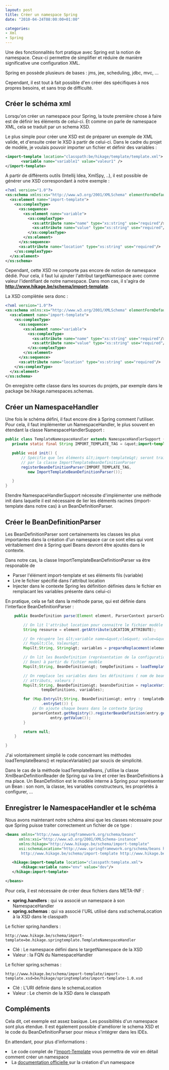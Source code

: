 ```yaml
---
layout: post
title: Créer un namespace Spring
date: "2010-04-24T08:00:00+01:00"

categories:
- Xml
- Spring
---
```

Une des fonctionnalités fort pratique avec Spring est la notion de namespace. Ceux-ci permettre de simplifier et réduire de manière significative une configuration XML.

Spring en possède plusieurs de bases : jms, jee, scheduling, jdbc, mvc, ...

Cependant, il est tout à fait possible d'en créer des spécifiques à nos propres besoins, et sans trop de difficulté.
<!--more-->
## Créer le schéma xml
Lorsqu'on créer un namespace pour Spring, la toute première chose à faire est de définir les éléments de celui-ci.
Et comme on parle de namespace XML, cela se traduit par un schema XSD.

Le plus simple pour créer une XSD est de préparer un exemple de XML valide, et d'ensuite créer le XSD à partir de celui-ci.
Dans le cadre du projet de modèle, je voulais pouvoir importer un fichier et définir des variables :

```xml
<import-template location="classpath:be/hikage/template/template.xml">
       <variable name="variable1" value="valeur1" />
</import-template>
```

A partir de différents outils (Intellij Idea, XmlSpy, ..), il est possible de générer une XSD correspondant à notre exemple :

```xml
<?xml version="1.0"?>
<xs:schema xmlns:xs="http://www.w3.org/2001/XMLSchema" elementFormDefault="qualified">
  <xs:element name="import-template">
    <xs:complexType>
      <xs:sequence>
        <xs:element name="variable">
          <xs:complexType>
            <xs:attribute name="name" type="xs:string" use="required"/>
            <xs:attribute name="value" type="xs:string" use="required"/>
          </xs:complexType>
        </xs:element>
      </xs:sequence>
      <xs:attribute name="location" type="xs:string" use="required"/>
    </xs:complexType>
  </xs:element>
</xs:schema>
```

Cependant, cette XSD ne comporte pas encore de notion de namespace dédié. Pour cela, il faut lui ajouter l'attribut targetNamespace avec comme valeur l'identifiant de notre namespace.
Dans mon cas, il s'agira de <strong>http://www.hikage.be/schema/import-template</strong>.

La XSD complètée sera donc :

```xml
<?xml version="1.0"?>
<xs:schema xmlns:xs="http://www.w3.org/2001/XMLSchema" elementFormDefault="qualified" targetNamespace="http://www.hikage.be/schema/import-template">
  <xs:element name="import-template">
    <xs:complexType>
      <xs:sequence>
        <xs:element name="variable">
          <xs:complexType>
            <xs:attribute name="name" type="xs:string" use="required"/>
            <xs:attribute name="value" type="xs:string" use="required"/>
          </xs:complexType>
        </xs:element>
      </xs:sequence>
      <xs:attribute name="location" type="xs:string" use="required"/>
    </xs:complexType>
  </xs:element>
</xs:schema>
```
On enregistre cette classe dans les sources du projets, par exemple dans le package be.hikage.namespaces.schemas.

## Créer un NamespaceHandler
Une fois le schéma défini, il faut encore dire à Spring comment l'utiliser.
Pour cela, il faut implémenter un NamespaceHandler, le plus souvent en étendant la classe NamespaceHandlerSupport :
```java
public class TemplateNamespaceHandler extends NamespaceHandlerSupport {
   private static final String IMPORT_TEMPLATE_TAG = &quot;import-template&quot;;

   public void init() {
       // Spécifie que les éléments &lt;import-template&gt; seront traités
       // par la classe ImportTemplateBeanDefinitionParser
       registerBeanDefinitionParser(IMPORT_TEMPLATE_TAG, 
          new ImportTemplateBeanDefinitionParser());

   }
}                                                                                                                                                                                              }                                   
```

Etendre NamespaceHandlerSupport nécessite d'implémenter une méthode init dans laquelle il est nécessaire de lier les éléments racines (import-template dans notre cas) à un BeanDefinitionParser.

## Créer le BeanDefinitionParser
Les BeanDefinitionParser sont certainements les classes les plus importantes dans la création d'un namespace car ce sont elles qui vont véritablement dire à Spring quel Beans devront être ajoutés dans le contexte.

Dans notre cas, la classe ImportTemplateBeanDefinitionParser va être responable de

* Parser l'élément import-template et ses éléments fils (variable)
* Lire le fichier spécifié dans l'attribut location
* Injecter dans le contexte Spring les définition définies dans le fichier en remplacant les variables présente dans celui-ci

En pratique, cela se fait dans la méthode parse, qui est définie dans l'interface BeanDefinitionParser :

```java
	public BeanDefinition parse(Element element, ParserContext parserContext) {

		// On lit l'attribut location pour connaitre le fichier modèle
		String resource = element.getAttribute(LOCATION_ATTRIBUTE);

		// On récupère les &lt;variable name=&quot;cle&quot; value=&quot;valeur&quot; sous forme de
		// Map&lt;Cle, Valeur&gt;
		Map&lt;String, String&gt; variables = prepareReplacement(element);

		// On lit les BeanDefinition (représentation de la configuration d'un
		// Bean) à partir du fichier modèle
		Map&lt;String, BeanDefinition&gt; tempDefinitions = loadTemplateBeans(location);

		// On remplace les variables dans les définitions ( nom de beans,
		// attributs, valeurs )
		Map&lt;String, BeanDefinition&gt; beansDefinition = replaceVariable(
				tempDefinitions, variables);

		for (Map.Entry&lt;String, BeanDefinition&gt; entry : templateBeansDefinitions
				.entrySet()) {
			// On ajoute chaque beans dans le contexte Spring
			parserContext.getRegistry().registerBeanDefinition(entry.getKey(),
					entry.getValue());
		}

		return null;
	}

}
```

J'ai volontairement simplié le code concernant les méthodes loadTemplateBeans() et replaceVariable() par soucis de simplicité.

Dans le cas de la méthode loadTemplateBeans, j'utilise la classe XmlBeanDefinitionReader de Spring qui va lire et créer les BeanDefinitions à ma place. Un BeanDefinition est le modèle interne à Spring pour représenter un Bean : son nom, la classe, les variables constructeurs, les propriétés à configurer, ...


## Enregistrer le NamespaceHandler et le schéma
Nous avons maintenant notre schéma ainsi que les classes nécessaire pour que Spring puisse traiter correctement un fichier de ce type  :

```xml
<beans xmlns="http://www.springframework.org/schema/beans"
      xmlns:xsi="http://www.w3.org/2001/XMLSchema-instance"
      xmlns:hikage="http://www.hikage.be/schema/import-template"
      xsi:schemaLocation="http://www.springframework.org/schema/beans http://www.springframework.org/schema/beans/spring-beans.xsd
       http://www.hikage.be/schema/import-template http://www.hikage.be/schema/import-template/import-template-1.0.xsd">

   <hikage:import-template location="classpath:template.xml">
       <hikage:variable name="env" value="dev"/>
   </hikage:import-template>

</beans>
```


Pour cela, il est nécessaire de créer deux fichiers dans META-INF :

* <strong>spring.handlers</strong> : qui va associé un namespace à son NamespaceHandler
* <strong>spring.schemas</strong> : qui va associé l'URL utilisé dans xsd:schemaLocation à la XSD dans le classpath

Le fichier spring.handlers :
```
http://www.hikage.be/schema/import-template=be.hikage.springtemplate.TemplateNamespaceHandler
```
<ul>
	<li>Clé : Le namespace défini dans le targetNamespace de la XSD</li>
	<li>Valeur : la FQN du NamespaceHandler</li>
</ul>

Le fichier spring.schemas :
```
http://www.hikage.be/schema/import-template/import-template.xsd=be/hikage/springtemplate/import-template-1.0.xsd
```

* Clé : L'URI définie dans le schemaLocation</li>
* Valeur : Le chemin de la XSD dans le classpath</li>


## Compléments
Cela dit, cet exemple est assez basique. Les possibilités d'un namespace sont plus étendue. Il est également possible d'améliorer le schema XSD et le code du BeanDefinitionParser pour mieux s'intégrer dans les IDEs. 

En attendant, pour plus d'informations :
<ul>

</ul>
	<li>Le code complet de l'<a href="http://code.google.com/p/spring-import-template/">Import-Template</a> vous permettra de voir en détail comment créer un namespace</li>
	<li>La <a href="http://static.springsource.org/spring/docs/3.0.x/spring-framework-reference/html/extensible-xml.html">documentation officielle </a>sur la création d'un namespace</li>




